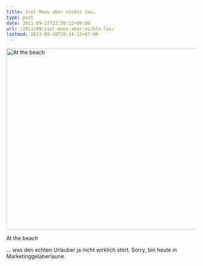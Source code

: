 ```yaml
---
title: Viel Moos aber nichts los…
type: post
date: 2011-09-27T22:50:12+00:00
url: /2011/09/viel-moos-aber-nichts-los/
lastmod: 2023-09-10T19:14:12+07:00
---
```

<div class="media image">
  <a href="http://www.flickr.com/photos/schreibblogade/6191521381/" title="At the beach by Patrick Kollitsch, on Flickr"><img src="//farm7.static.flickr.com/6171/6191521381_57fa4f5439_z.jpg" width="640" height="480" alt="At the beach" /></a></p>

  <p>
    At the beach
  </p>
</div>

... was den echten Urlauber ja nicht wirklich stört. Sorry, bin heute in Marketinggelaberlaune.
